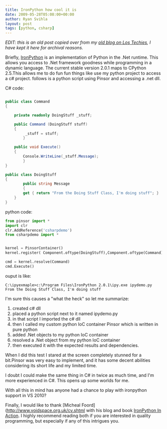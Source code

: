 ```yaml
---
title: IronPython how cool it is
date: 2009-05-28T05:08:00+00:00
author: Ryan Svihla
layout: post
tags: [python, csharp]
---
```

*EDIT: this is an old post copied over from my [old blog on Los Techies](https://lostechies.com/ryansvihla/2009/05/28/ironpython-how-cool-it-is/), I have kept it here for archival reasons.*

Briefly, [IronPython](http://www.codeplex.com/IronPython) is an implementation of Python in the .Net runtime. This allows you access to .Net framework goodness while programming in a dynamic language. The current stable version 2.0.1 maps to CPython 2.5.This allows me to do fun fun things like use my python project to access a c# project. follows is a python script using Pinsor and accessing a .net dll.

C# code:

```csharp

public class Command
{

	private readonly DoingStuff _stuff;

	public Command (DoingStuff stuff)
	{
		 _stuff = stuff;
        }

	public void Execute()
	{
		Console.WriteLine(_stuff.Message);
        }
}

public class DoingStuff
{
        public string Message
        {
		get { return "From the Doing Stuff Class, I'm doing stuff"; }
	}
}
```

python code:

```python
from pinsor import *
import clr
clr.AddReference('csharpdemo')
from csharpdemo import *


kernel = PinsorContainer()
kernel.register( Component.oftype(DoingStuff),Component.oftype(Command).depends([DoingStuff])  )

cmd = kernel.resolve(Command)
cmd.Execute()
```

ouput is like:

```shell
C:\ipyexmaple>c:\Program Files\IronPython 2.0.1\ipy.exe ipydemo.py
From the Doing Stuff Class, I'm doing stuff
```

I'm sure this causes a "what the heck" so let me summarize:

  1. created c# dll
  2. placed a python script next to it named ipydemo.py
  3. in that script I imported the c# dll
  4. then I called my custom python IoC container Pinsor which is written in pure python
  5. added .Net objects to my python IoC container
  6. resolved a .Net object from my python IoC container
  7. then executed it with the expected results and dependencies.

When I did this test I stared at the screen completely stunned for a bit.Pinsor was very easy to implement, and it has some decent abilities considering its short life and my limited time.

I doubt I could make the same thing in C# in twice as much time, and I'm more experienced in C#.
This opens up some worlds for me.

With all this in mind has anyone had a chance to play with ironpython support in VS 2010?

Finally, I would like to thank [Micheal Foord](http://www.voidspace.org.uk/cv.shtml with his blog and book [IronPython In Action](http://www.manning.com/foord/). I highly recommend reading both if you are interested in quality programming, but especially if any of this intrigues you.
